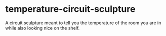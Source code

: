 # temperature-circuit-sculpture
A circuit sculpture meant to tell you the temperature of the room you are in while also looking nice on the shelf.
